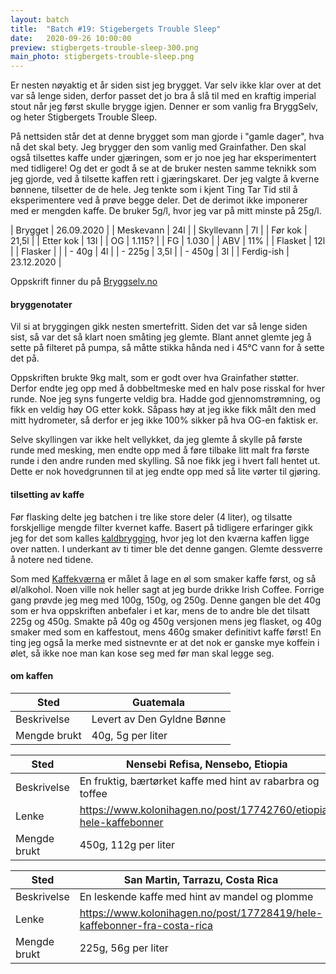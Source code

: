 ```yaml
---
layout: batch
title:  "Batch #19: Stigebergets Trouble Sleep"
date:   2020-09-26 10:00:00
preview: stigbergets-trouble-sleep-300.png
main_photo: stigbergets-trouble-sleep.png
---
```


Er nesten nøyaktig et år siden sist jeg brygget. Var selv ikke klar over at det var så lenge siden, derfor passet det jo
bra å slå til med en kraftig imperial stout når jeg først skulle brygge igjen. Denner er som vanlig fra BryggSelv, og
heter Stigbergets Trouble Sleep.

På nettsiden står det at denne brygget som man gjorde i "gamle dager", hva nå det skal bety. Jeg brygger den som vanlig
med Grainfather. Den skal også tilsettes kaffe under gjæringen, som er jo noe jeg har eksperimentert med tidligere! Og
det er godt å se at de bruker nesten samme teknikk som jeg gjorde, ved å tilsette kaffen rett i gjæringskaret. Der jeg
valgte å kverne bønnene, tilsetter de de hele. Jeg tenkte som i kjent Ting Tar Tid stil å eksperimentere ved å prøve
begge deler. Det de derimot ikke imponerer med er mengden kaffe. De bruker 5g/l, hvor jeg var på mitt minste på 25g/l.

| Brygget    | 26.09.2020 |
| Meskevann  | 24l        |
| Skyllevann | 7l         |
| Før kok    | 21,5l      |
| Etter kok  | 13l        |
| OG         | 1.115?     |
| FG         | 1.030      |
| ABV        | 11%        |
| Flasket    | 12l        |
| Flasker    |            |
| - 40g      | 4l         |
| - 225g     | 3,5l       |
| - 450g     | 3l         |
| Ferdig-ish | 23.12.2020 |

Oppskrift finner du på [Bryggselv.no](https://www.bryggselv.no/brewers-publications/106034/stigbergets-trouble-sleep-allgrain-%C3%B8lsett-20-liter)


#### bryggenotater

Vil si at bryggingen gikk nesten smertefritt. Siden det var så lenge siden sist, så var det så klart noen småting jeg
glemte. Blant annet glemte jeg å sette på filteret på pumpa, så måtte stikka hånda ned i 45℃ vann for å sette det
på.

Oppskriften brukte 9kg malt, som er godt over hva Grainfather støtter. Derfor endte jeg opp med å dobbeltmeske med en
halv pose risskal for hver runde. Noe jeg syns fungerte veldig bra. Hadde god gjennomstrømning, og fikk en veldig høy OG
etter kokk. Såpass høy at jeg ikke fikk målt den med mitt hydrometer, så derfor er jeg ikke 100% sikker på hva OG-en
faktisk er.

Selve skyllingen var ikke helt vellykket, da jeg glemte å skylle på første runde med mesking, men endte opp med å føre
tilbake litt malt fra første runde i den andre runden med skylling. Så noe fikk jeg i hvert fall hentet ut. Dette er nok
hovedgrunnen til at jeg endte opp med så lite vørter til gjøring.

#### tilsetting av kaffe

Før flasking delte jeg batchen i tre like store deler (4 liter), og tilsatte forskjellige mengde filter kvernet
kaffe. Basert på tidligere erfaringer gikk jeg for det som kalles
[kaldbrygging](https://en.wikipedia.org/wiki/List_of_coffee_drinks#Cold_brew), hvor jeg lot den kværna kaffen ligge over
natten. I underkant av ti timer ble det denne gangen. Glemte dessverre å notere ned tidene.

Som med [Kaffekværna](/batch/02-kaffekværna.md) er målet å lage en øl som smaker kaffe først, og så øl/alkohol. Noen
ville nok heller sagt at jeg burde drikke Irish Coffee. Forrige gang prøvde jeg meg med 100g, 150g, og 250g. Denne
gangen ble det 40g som er hva oppskriften anbefaler i et kar, mens de to andre ble det tilsatt 225g og 450g. Smakte på
40g og 450g versjonen mens jeg flasket, og 40g smaker med som en kaffestout, mens 460g smaker definitivt kaffe først! En
ting jeg også la merke med sistnevnte er at det nok er ganske mye koffein i ølet, så ikke noe man kan kose seg med før
man skal legge seg.

#### om kaffen

| Sted         | Guatemala                  |
| ------------ | -------------------------- |
| Beskrivelse  | Levert av Den Gyldne Bønne |
| Mengde brukt | 40g, 5g per liter          |

| Sted         | Nensebi Refisa, Nensebo, Etiopia                                  |
| ------------ | -------------------------- |
| Beskrivelse  | En fruktig, bærtørket kaffe med hint av rabarbra og toffee        |
| Lenke        | https://www.kolonihagen.no/post/17742760/etiopia-hele-kaffebonner |
| Mengde brukt | 450g, 112g per liter                                              |

| Sted         | San Martin, Tarrazu, Costa Rica                                          |
| ------------ | -------------------------- |
| Beskrivelse  | En leskende kaffe med hint av mandel og plomme                           |
| Lenke        | https://www.kolonihagen.no/post/17728419/hele-kaffebonner-fra-costa-rica |
| Mengde brukt | 225g, 56g per liter                                                      |
